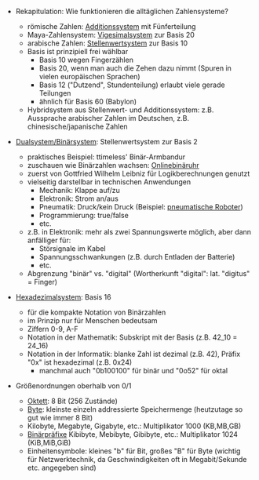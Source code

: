 * Rekapitulation: Wie funktionieren die alltäglichen Zahlensysteme?
  * römische Zahlen: [Additionssystem](https://de.wikipedia.org/wiki/Additionssystem ) mit Fünferteilung
  * Maya-Zahlensystem: [Vigesimalsystem](https://de.wikipedia.org/wiki/Vigesimalsystem ) zur Basis 20
  * arabische Zahlen: [Stellenwertsystem](https://de.wikipedia.org/wiki/Stellenwertsystem ) zur Basis 10
  * Basis ist prinzipiell frei wählbar
    * Basis 10 wegen Fingerzählen
    * Basis 20, wenn man auch die Zehen dazu nimmt (Spuren in vielen europäischen Sprachen)
    * Basis 12 ("Dutzend", Stundenteilung) erlaubt viele gerade Teilungen
    * ähnlich für Basis 60 (Babylon)
  * Hybridsystem aus Stellenwert- und Additionssystem: z.B. Aussprache arabischer Zahlen im Deutschen, z.B. chinesische/japanische Zahlen

* [Dualsystem/Binärsystem](https://de.wikipedia.org/wiki/Dualsystem ): Stellenwertsystem zur Basis 2
  * praktisches Beispiel: ttimeless' Binär-Armbandur
  * zuschauen wie Binärzahlen wachsen: [Onlinebinäruhr](https://binary.onlineclock.net )
  * zuerst von Gottfried Wilhelm Leibniz für Logikberechnungen genutzt
  * vielseitig darstellbar in technischen Anwendungen
    * Mechanik: Klappe auf/zu
    * Elektronik: Strom an/aus
    * Pneumatik: Druck/kein Druck (Beispiel: [pneumatische Roboter](https://www.youtube.com/watch?v=058hRtaCWC0))
    * Programmierung: true/false
    * etc.
  * z.B. in Elektronik: mehr als zwei Spannungswerte möglich, aber dann anfälliger für:
    * Störsignale im Kabel
    * Spannungsschwankungen (z.B. durch Entladen der Batterie)
    * etc.
  * Abgrenzung "binär" vs. "digital" (Wortherkunft "digital": lat. "digitus" = Finger)

* [Hexadezimalsystem](https://de.wikipedia.org/wiki/Hexadezimalsystem ): Basis 16
  * für die kompakte Notation von Binärzahlen
  * im Prinzip nur für Menschen bedeutsam
  * Ziffern 0-9, A-F
  * Notation in der Mathematik: Subskript mit der Basis (z.B. 42\_10 = 24\_16)
  * Notation in der Informatik: blanke Zahl ist dezimal (z.B. 42), Präfix "0x" ist hexadezimal (z.B. 0x24)
    * manchmal auch "0b100100" für binär und "0o52" für oktal

* Größenordnungen oberhalb von 0/1
  * [Oktett](https://de.wikipedia.org/wiki/Oktett_(Informatik) ): 8 Bit (256 Zustände)
  * [Byte](https://de.wikipedia.org/wiki/Byte ): kleinste einzeln addressierte Speichermenge (heutzutage so gut wie immer 8 Bit)
  * Kilobyte, Megabyte, Gigabyte, etc.: Multiplikator 1000 (KB,MB,GB)
  * [Binärpräfixe](https://de.wikipedia.org/wiki/Bin%C3%A4rpr%C3%A4fix )  Kibibyte, Mebibyte, Gibibyte, etc.: Multiplikator 1024 (KiB,MiB,GiB)
  * Einheitensymbole: kleines "b" für Bit, großes "B" für Byte (wichtig für Netzwerktechnik, da Geschwindigkeiten oft in Megabit/Sekunde etc. angegeben sind)
